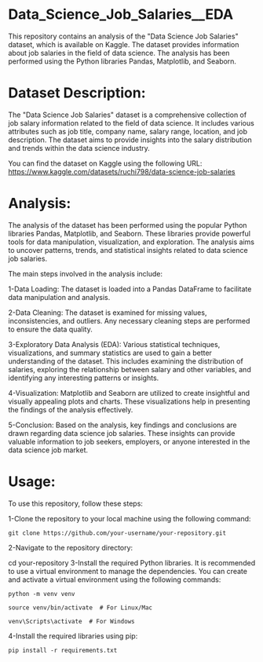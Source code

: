# Data_Science_Job_Salaries__EDA
This repository contains an analysis of the "Data Science Job Salaries" dataset, which is available on Kaggle. The dataset provides information about job salaries in the field of data science. The analysis has been performed using the Python libraries Pandas, Matplotlib, and Seaborn.

# Dataset Description:

The "Data Science Job Salaries" dataset is a comprehensive collection of job salary information related to the field of data science. It includes various attributes such as job title, company name, salary range, location, and job description. The dataset aims to provide insights into the salary distribution and trends within the data science industry.

You can find the dataset on Kaggle using the following URL: https://www.kaggle.com/datasets/ruchi798/data-science-job-salaries

# Analysis:

The analysis of the dataset has been performed using the popular Python libraries Pandas, Matplotlib, and Seaborn. These libraries provide powerful tools for data manipulation, visualization, and exploration. The analysis aims to uncover patterns, trends, and statistical insights related to data science job salaries.

The main steps involved in the analysis include:

  1-Data Loading: The dataset is loaded into a Pandas DataFrame to facilitate data manipulation and analysis.

  2-Data Cleaning: The dataset is examined for missing values, inconsistencies, and outliers. Any necessary cleaning steps are performed to ensure the data quality.

  3-Exploratory Data Analysis (EDA): Various statistical techniques, visualizations, and summary statistics are used to gain a better understanding of the dataset. This includes examining the distribution of salaries, exploring the relationship between salary and other variables, and identifying any interesting patterns or insights.

  4-Visualization: Matplotlib and Seaborn are utilized to create insightful and visually appealing plots and charts. These visualizations help in presenting the findings of the analysis effectively.

  5-Conclusion: Based on the analysis, key findings and conclusions are drawn regarding data science job salaries. These insights can provide valuable information to job seekers, employers, or anyone interested in the data science job market.
 # Usage:
 To use this repository, follow these steps:
 
 1-Clone the repository to your local machine using the following command:
 
 ```
 git clone https://github.com/your-username/your-repository.git
 ```
    
    
 2-Navigate to the repository directory:
 
  cd your-repository
 3-Install the required Python libraries. 
  It is recommended to use a virtual environment to manage the dependencies. You can create and activate a virtual environment using the following commands:
  
  ```
  python -m venv venv
  
  source venv/bin/activate  # For Linux/Mac
  
  venv\Scripts\activate  # For Windows
  ```
  
 4-Install the required libraries using pip:
 
 
   ```pip install -r requirements.txt```
   
   
   
 

